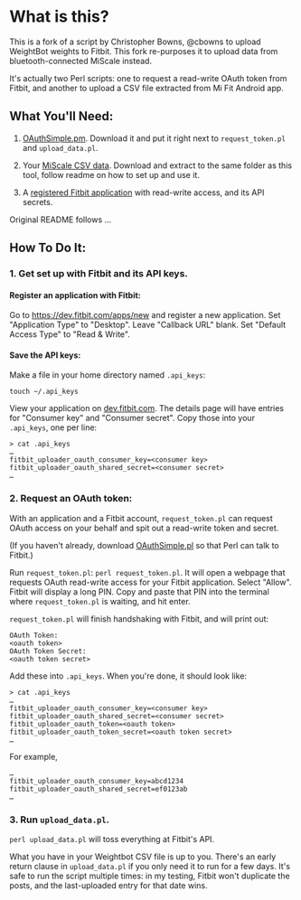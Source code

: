# What is this?

This is a fork of a script by Christopher Bowns, @cbowns to upload WeightBot weights to Fitbit. This fork re-purposes it to upload data from bluetooth-connected MiScale instead. 

It's actually two Perl scripts: one to request a read-write OAuth token from Fitbit, and another to upload a CSV file extracted from Mi Fit Android app. 

## What You'll Need:

1. [OAuthSimple.pm](https://raw.github.com/jrconlin/oauthsimple/master/perl/OAuthSimple.pm). Download it and put it right next to `request_token.pl` and `upload_data.pl`.

2. Your [MiScale CSV data](https://github.com/Dolnor/mifit-data-export). Download and extract to the same folder as this tool, follow readme on how to set up and use it.

3. A [registered Fitbit application](https://dev.fitbit.com/apps) with read-write access, and its API secrets.

Original README follows ...

## How To Do It:

### 1. Get set up with Fitbit and its API keys.

#### Register an application with Fitbit:

Go to https://dev.fitbit.com/apps/new and register a new application. Set "Application Type" to "Desktop". Leave "Callback URL" blank. Set "Default Access Type" to "Read & Write".

#### Save the API keys:

Make a file in your home directory named `.api_keys`:

	touch ~/.api_keys

View your application on [dev.fitbit.com](https://dev.fitbit.com/apps). The details page will have entries for "Consumer key" and "Consumer secret". Copy those into your `.api_keys`, one per line:

	> cat .api_keys
	…
	fitbit_uploader_oauth_consumer_key=<consumer key>
	fitbit_uploader_oauth_shared_secret=<consumer secret>
	…

### 2. Request an OAuth token:

With an application and a Fitbit account, `request_token.pl` can request OAuth access on your behalf and spit out a read-write token and secret.

(If you haven't already, download [OAuthSimple.pl](https://raw.github.com/jrconlin/oauthsimple/master/perl/OAuthSimple.pm) so that Perl can talk to Fitbit.)

Run `request_token.pl`: `perl request_token.pl`. It will open a webpage that requests OAuth read-write access for your Fitbit application. Select "Allow". Fitbit will display a long PIN. Copy and paste that PIN into the terminal where `request_token.pl` is waiting, and hit enter.

`request_token.pl` will finish handshaking with Fitbit, and will print out:

	OAuth Token:
	<oauth token>
	OAuth Token Secret:
	<oauth token secret>

Add these into `.api_keys`. When you're done, it should look like:

	> cat .api_keys
	…
	fitbit_uploader_oauth_consumer_key=<consumer key>
	fitbit_uploader_oauth_shared_secret=<consumer secret>
	fitbit_uploader_oauth_token=<oauth token>
	fitbit_uploader_oauth_token_secret=<oauth token secret>
	…

For example,

	…
	fitbit_uploader_oauth_consumer_key=abcd1234
	fitbit_uploader_oauth_shared_secret=ef0123ab
	…

### 3. Run `upload_data.pl`.

`perl upload_data.pl` will toss everything at Fitbit's API.

What you have in your Weightbot CSV file is up to you. There's an early return clause in `upload_data.pl` if you only need it to run for a few days. It's safe to run the script multiple times: in my testing, Fitbit won't duplicate the posts, and the last-uploaded entry for that date wins.
